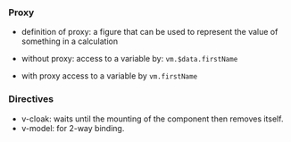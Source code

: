 

### Proxy

* definition of proxy: a figure that can be used to represent the value of something in a calculation
  
* without proxy:
  access to a variable by:
  `vm.$data.firstName`

* with proxy
  access to a variable by
`vm.firstName`



### Directives

* v-cloak: waits until the mounting of the component then removes itself.
* v-model: for 2-way binding. 